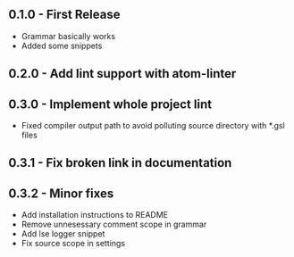 ## 0.1.0 - First Release
- Grammar basically works
- Added some snippets

## 0.2.0 - Add lint support with atom-linter

## 0.3.0 - Implement whole project lint
- Fixed compiler output path to avoid polluting source directory with *.gsl files

## 0.3.1 - Fix broken link in documentation

## 0.3.2 - Minor fixes
- Add installation instructions to README
- Remove unnesessary comment scope in grammar
- Add lse logger snippet
- Fix source scope in settings
